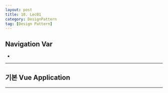 ```yaml
---
layout: post
title: 10. Lec01
category: DesignPattern
tag: [Design Pattern]
---
```


## Navigation Var

- **[]()**

---

## 기본 Vue Application

---
